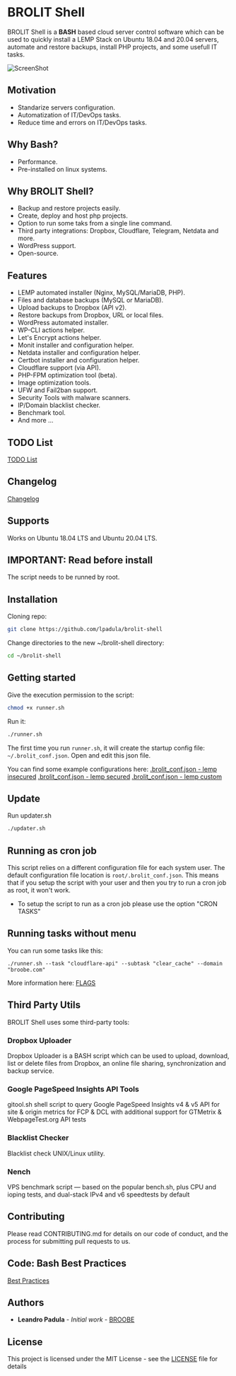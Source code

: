 # BROLIT Shell

BROLIT Shell is a **BASH** based cloud server control software which can be used to quickly install a LEMP Stack on Ubuntu 18.04 and 20.04 servers, automate and restore backups, install PHP projects, and some usefull IT tasks.

![ScreenShot](./screenshot.jpg)

## Motivation

* Standarize servers configuration.
* Automatization of IT/DevOps tasks.
* Reduce time and errors on IT/DevOps tasks.

## Why Bash?

* Performance.
* Pre-installed on linux systems.

## Why BROLIT Shell?

* Backup and restore projects easily.
* Create, deploy and host php projects.
* Option to run some taks from a single line command.
* Third party integrations: Dropbox, Cloudflare, Telegram, Netdata and more.
* WordPress support.
* Open-source.

## Features

* LEMP automated installer (Nginx, MySQL/MariaDB, PHP).
* Files and database backups (MySQL or MariaDB).
* Upload backups to Dropbox (API v2).
* Restore backups from Dropbox, URL or local files.
* WordPress automated installer.
* WP-CLI actions helper.
* Let's Encrypt actions helper.
* Monit installer and configuration helper.
* Netdata installer and configuration helper.
* Certbot installer and configuration helper.
* Cloudflare support (via API).
* PHP-FPM optimization tool (beta).
* Image optimization tools.
* UFW and Fail2ban support.
* Security Tools with malware scanners.
* IP/Domain blacklist checker.
* Benchmark tool.
* And more ...

## TODO List
[TODO List](./docs/TODO.md)

## Changelog
[Changelog](./docs/CHANGELOG.md)

## Supports

Works on Ubuntu 18.04 LTS and Ubuntu 20.04 LTS.

## IMPORTANT: Read before install

The script needs to be runned by root.

## Installation

Cloning repo:

```bash
git clone https://github.com/lpadula/brolit-shell
```

Change directories to the new ~/brolit-shell directory:

```bash
cd ~/brolit-shell
```

## Getting started

Give the execution permission to the script:

```bash
chmod +x runner.sh
```

Run it:

```bash
./runner.sh
```

The first time you run `runner.sh`, it will create the startup config file: `~/.brolit_conf.json`.
Open and edit this json file. 

You can find some example configurations here: 
[.brolit_conf.json - lemp insecured](./docs/.brolit_conf-lemp_ins.json)
[.brolit_conf.json - lemp secured](./docs/.brolit_conf-lemp_sec.json)
[.brolit_conf.json - lemp custom](./docs/.brolit_conf-lemp_custom.json)

## Update

Run updater.sh

```bash
./updater.sh
```

## Running as cron job

This script relies on a different configuration file for each system user. The default configuration file location is `root/.brolit_conf.json`.
This means that if you setup the script with your user and then you try to run a cron job as root, it won't work.

* To setup the script to run as a cron job please use the option "CRON TASKS"

## Running tasks without menu

You can run some tasks like this:

```
./runner.sh --task "cloudflare-api" --subtask "clear_cache" --domain "broobe.com"
```

More information here: [FLAGS](./docs/DOC-flags.md)

## Third Party Utils

BROLIT Shell uses some third-party tools:

### Dropbox Uploader

Dropbox Uploader is a BASH script which can be used to upload, download, list or delete files from Dropbox, an online file sharing, synchronization and backup service.

### Google PageSpeed Insights API Tools

gitool.sh shell script to query Google PageSpeed Insights v4 & v5 API for site & origin metrics for FCP & DCL with additional support for GTMetrix & WebpageTest.org API tests

### Blacklist Checker

Blacklist check UNIX/Linux utility.

### Nench

VPS benchmark script — based on the popular bench.sh, plus CPU and ioping tests, and dual-stack IPv4 and v6 speedtests by default

## Contributing

Please read CONTRIBUTING.md for details on our code of conduct, and the process for submitting pull requests to us.

## Code: Bash Best Practices

[Best Practices](./docs/CODE.md)

## Authors

* **Leandro Padula** - *Initial work* - [BROOBE](https://www.broobe.com)

## License

This project is licensed under the MIT License - see the [LICENSE](./LICENSE) file for details